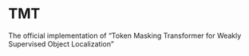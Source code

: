 # TMT
The official implementation of “Token Masking Transformer for Weakly Supervised Object Localization”
